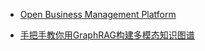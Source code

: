 - [Open Business Management Platform](https://github.com/ever-co/ever-gauzy)

- [手把手教你用GraphRAG构建多模态知识图谱](https://www.bilibili.com/video/BV1Lkt9zaEjC/?spm_id_from=333.1007.tianma.10-2-36.click&vd_source=b6de81147592c93c776e15c76f7fbfa0)
